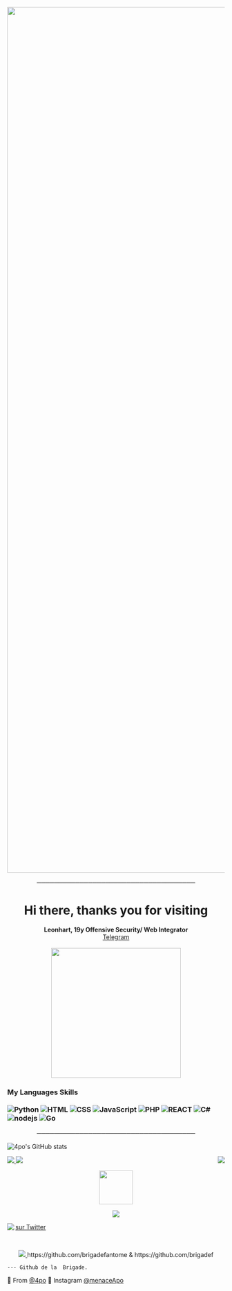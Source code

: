 <p align="center"><img src="https://i.imgur.com/LAajnm0.gif" width="2000"> 

<p align="center">
─────────────────────────────────────
</p>

<h1 align="center">Hi there, thanks you for visiting</h1>
<p align="center">
  <b>Leonhart, 19y Offensive Security/ Web Integrator</b><br>
  <a href="https://telegram.me/username">Telegram</a>
  <br></br>

 <img align='center' src="https://discord.c99.nl/widget/theme-4/560617372914810883.png" width="300">

### My Languages Skills <br/> <br/> ![Python](https://img.shields.io/badge/-Python-00b300?style=flat-square&logo=python&logoColor=white) ![HTML](https://img.shields.io/badge/-HTML-00b300?style=flat-square&logo=html5&logoColor=white) ![CSS](https://img.shields.io/badge/-CSS-00b300?style=flat-square&logoColor=white&logo=css3) ![JavaScript](https://img.shields.io/badge/-JavaScript-00b300?style=flat-square&logoColor=white&logo=javascript) ![PHP](https://img.shields.io/badge/-PHP-00b300?style=flat-square&logo=php&logoColor=white) ![REACT](https://img.shields.io/badge/-React-00b300?style=flat-square&logo=react&logoColor=white) ![C#](https://img.shields.io/badge/-C%20Sharp-00b300?style=flat-square&logo=c%20sharp&logoColor=white) ![nodejs](https://img.shields.io/badge/-NodeJS-00b300?style=flat-square&logo=Node.js&logoColor=white) ![Go](https://img.shields.io/badge/-Go-666699?style=flat-square&logo=Go&logoColor=white)


<p align="center">
─────────────────────────────────────
</p>

![4po's GitHub stats](https://github-readme-stats.vercel.app/api?username=4po&show_icons=true&theme=chartreuse-dark)



<a href="https://github.com/4po">
  <img src="https://img.shields.io/github/followers/4po?color=00ff00&label=FOLLOWERS&style=for-the-badge">
</a>

<a href="https://discord.gg/apo">
         <img src="https://img.shields.io/website?color=00ff00&down_color=APO&down_message=brigadefantome&label=DISCORD&logo=apo&logoColor=black&style=for-the-badge&up_color=APO&up_message=DISCORD.GG%2Fapo&url=https%3A%2F%2Fdiscord.gg%apo">
         </a>







<a href="https://discord.gg/apo">
   <img align='right' src="https://komarev.com/ghpvc/?username=your-github-username&style=flat-square&&label=PROFILE+VIEWS&color=00ff00">
</a>




<p align="center">
   <a href="https://discord.gg/apo">
         <img src="https://upload.wikimedia.org/wikipedia/commons/f/f0/Animated-Flag-Russia_2.gif" width="78"> 
</p>

<p align="center">
         <a href="https://discord.gg/apo">
         <img src="https://i.imgur.com/K9fKdge.gif">
         </a>
      

<!-- Place this tag where you want the button to render. -->

<a href="https://twitter.com/4poUser"><img align='left' src="https://img.shields.io/twitter/follow/4poUser?color=00ff00&logo=caca&logoColor=black&style=for-the-badge">
   
    
<a class="github-button" href="https://twitter.com/4poUser" data-color-scheme="no-preference: light; light: light; dark: dark;" data-show-count="true" aria-label="Follow @g4po on GitHub">sur Twitter</a>


<br>

<p align="center">
         <a href="https://discord.gg/apo">
         <img src="https://media.discordapp.net/attachments/843491493225955329/869943478921089054/unknown.png?width=1440&height=288">
         </a>
https://github.com/brigadefantome & https://github.com/brigadef

    --- Github de la  Brigade.

🔎 From [@4po](https://github.com/4po)
🔎 Instagram [@menaceApo](https://www.instagram.com/menaceapo/)
